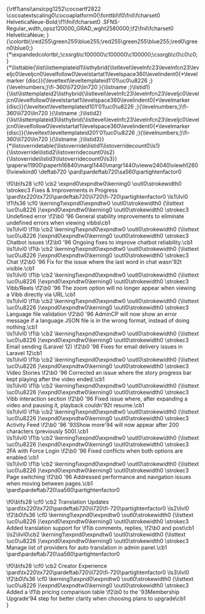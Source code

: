 {\rtf1\ansi\ansicpg1252\cocoartf2822
\cocoatextscaling0\cocoaplatform0{\fonttbl\f0\fnil\fcharset0 HelveticaNeue-Bold;\f1\fnil\fcharset0 .SFNS-Regular_wdth_opsz120000_GRAD_wght2580000;\f2\fnil\fcharset0 HelveticaNeue;
}
{\colortbl;\red255\green255\blue255;\red255\green255\blue255;\red0\green0\blue0;}
{\*\expandedcolortbl;;\cssrgb\c100000\c100000\c100000;\cssrgb\c0\c0\c0;}
{\*\listtable{\list\listtemplateid1\listhybrid{\listlevel\levelnfc23\levelnfcn23\leveljc0\leveljcn0\levelfollow0\levelstartat1\levelspace360\levelindent0{\*\levelmarker \{disc\}}{\leveltext\leveltemplateid1\'01\uc0\u8226 ;}{\levelnumbers;}\fi-360\li720\lin720 }{\listname ;}\listid1}
{\list\listtemplateid2\listhybrid{\listlevel\levelnfc23\levelnfcn23\leveljc0\leveljcn0\levelfollow0\levelstartat1\levelspace360\levelindent0{\*\levelmarker \{disc\}}{\leveltext\leveltemplateid101\'01\uc0\u8226 ;}{\levelnumbers;}\fi-360\li720\lin720 }{\listname ;}\listid2}
{\list\listtemplateid3\listhybrid{\listlevel\levelnfc23\levelnfcn23\leveljc0\leveljcn0\levelfollow0\levelstartat1\levelspace360\levelindent0{\*\levelmarker \{disc\}}{\leveltext\leveltemplateid201\'01\uc0\u8226 ;}{\levelnumbers;}\fi-360\li720\lin720 }{\listname ;}\listid3}}
{\*\listoverridetable{\listoverride\listid1\listoverridecount0\ls1}{\listoverride\listid2\listoverridecount0\ls2}{\listoverride\listid3\listoverridecount0\ls3}}
\paperw11900\paperh16840\margl1440\margr1440\vieww24040\viewh12600\viewkind0
\deftab720
\pard\pardeftab720\sa560\partightenfactor0

\f0\b\fs28 \cf0 \cb2 \expnd0\expndtw0\kerning0
\outl0\strokewidth0 \strokec3 Fixes & Improvements in Progress\
\pard\tx220\tx720\pardeftab720\li720\fi-720\partightenfactor0
\ls1\ilvl0
\f1\fs36 \cf0 \kerning1\expnd0\expndtw0 \outl0\strokewidth0 {\listtext	\uc0\u8226 	}\expnd0\expndtw0\kerning0
\outl0\strokewidth0 \strokec3 Undefined error
\f2\b0  \'96 General stability improvements to eliminate undefined errors when viewing vibbs\cb1 \
\ls1\ilvl0
\f1\b \cb2 \kerning1\expnd0\expndtw0 \outl0\strokewidth0 {\listtext	\uc0\u8226 	}\expnd0\expndtw0\kerning0
\outl0\strokewidth0 \strokec3 Chatbot issues
\f2\b0  \'96 Ongoing fixes to improve chatbot reliability.\cb1 \
\ls1\ilvl0
\f1\b \cb2 \kerning1\expnd0\expndtw0 \outl0\strokewidth0 {\listtext	\uc0\u8226 	}\expnd0\expndtw0\kerning0
\outl0\strokewidth0 \strokec3 Chat
\f2\b0  \'96 Fix for the issue where the last word in chat wasn\'92t visible.\cb1 \
\ls1\ilvl0
\f1\b \cb2 \kerning1\expnd0\expndtw0 \outl0\strokewidth0 {\listtext	\uc0\u8226 	}\expnd0\expndtw0\kerning0
\outl0\strokewidth0 \strokec3 Vibb/Reels
\f2\b0  \'96 The zoom option will no longer appear when viewing a Vibb directly via URL.\cb1 \
\ls1\ilvl0
\f1\b \cb2 \kerning1\expnd0\expndtw0 \outl0\strokewidth0 {\listtext	\uc0\u8226 	}\expnd0\expndtw0\kerning0
\outl0\strokewidth0 \strokec3 Language file validation
\f2\b0  \'96 AdminCP will now show an error message if a language JSON file is in the wrong format, instead of doing nothing.\cb1 \
\ls1\ilvl0
\f1\b \cb2 \kerning1\expnd0\expndtw0 \outl0\strokewidth0 {\listtext	\uc0\u8226 	}\expnd0\expndtw0\kerning0
\outl0\strokewidth0 \strokec3 Email sending (Laravel 12)
\f2\b0  \'96 Fixes for email delivery issues in Laravel 12\cb1 \
\ls1\ilvl0
\f1\b \cb2 \kerning1\expnd0\expndtw0 \outl0\strokewidth0 {\listtext	\uc0\u8226 	}\expnd0\expndtw0\kerning0
\outl0\strokewidth0 \strokec3 Video Stories
\f2\b0  \'96 Corrected an issue where the story progress bar kept playing after the video ended.\cb1 \
\ls1\ilvl0
\f1\b \cb2 \kerning1\expnd0\expndtw0 \outl0\strokewidth0 {\listtext	\uc0\u8226 	}\expnd0\expndtw0\kerning0
\outl0\strokewidth0 \strokec3 Vibb interaction section
\f2\b0  \'96 Fixed issue where, after expanding a video and pausing it, playback couldn\'92t resume.\cb1 \
\ls1\ilvl0
\f1\b \cb2 \kerning1\expnd0\expndtw0 \outl0\strokewidth0 {\listtext	\uc0\u8226 	}\expnd0\expndtw0\kerning0
\outl0\strokewidth0 \strokec3 Activity Feed
\f2\b0  \'96 \'93Show more\'94 will now appear after 200 characters (previously 500).\cb1 \
\ls1\ilvl0
\f1\b \cb2 \kerning1\expnd0\expndtw0 \outl0\strokewidth0 {\listtext	\uc0\u8226 	}\expnd0\expndtw0\kerning0
\outl0\strokewidth0 \strokec3 2FA with Force Login
\f2\b0  \'96 Fixed conflicts when both options are enabled.\cb1 \
\ls1\ilvl0
\f1\b \cb2 \kerning1\expnd0\expndtw0 \outl0\strokewidth0 {\listtext	\uc0\u8226 	}\expnd0\expndtw0\kerning0
\outl0\strokewidth0 \strokec3 Page switching
\f2\b0  \'96 Addressed performance and navigation issues when moving between pages.\cb1 \
\pard\pardeftab720\sa560\partightenfactor0

\f0\b\fs28 \cf0 \cb2 Translation Updates\
\pard\tx220\tx720\pardeftab720\li720\fi-720\partightenfactor0
\ls2\ilvl0
\f2\b0\fs36 \cf0 \kerning1\expnd0\expndtw0 \outl0\strokewidth0 {\listtext	\uc0\u8226 	}\expnd0\expndtw0\kerning0
\outl0\strokewidth0 \strokec3 Added translation support for 
\f1\b comments, replies, 
\f2\b0 and post\cb1 \
\ls2\ilvl0\cb2 \kerning1\expnd0\expndtw0 \outl0\strokewidth0 {\listtext	\uc0\u8226 	}\expnd0\expndtw0\kerning0
\outl0\strokewidth0 \strokec3 Manage list of providers for auto translation in admin panel.\cb1 \
\pard\pardeftab720\sa560\partightenfactor0

\f0\b\fs28 \cf0 \cb2 Creator Experience\
\pard\tx220\tx720\pardeftab720\li720\fi-720\partightenfactor0
\ls3\ilvl0
\f2\b0\fs36 \cf0 \kerning1\expnd0\expndtw0 \outl0\strokewidth0 {\listtext	\uc0\u8226 	}\expnd0\expndtw0\kerning0
\outl0\strokewidth0 \strokec3 Added a 
\f1\b pricing comparison table
\f2\b0  to the \'93Membership Upgrade\'94 step for better clarity when choosing plans to upgrade\cb1 \
}